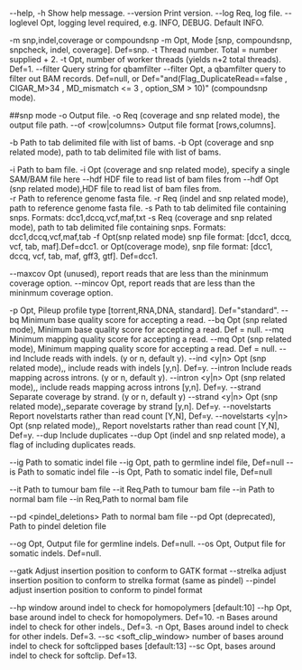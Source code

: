 
--help, -h      Show help message.
--version       Print version.
--log           Req, log file.
--loglevel     	Opt, logging level required, e.g. INFO, DEBUG. Default INFO.

-m              snp,indel,coverage or compoundsnp
-m <mode>	Opt, Mode [snp, compoundsnp, snpcheck, indel, coverage]. Def=snp.
-t              Thread number. Total = number supplied + 2.
-t <threads>	Opt, number of worker threads (yields n+2 total threads). Def=1.
--filter        Query string for qbamfilter
--filter <filter> Opt, a qbamfilter query to filter out BAM records. Def=null, or Def="and(Flag_DuplicateRead==false , CIGAR_M>34 , MD_mismatch <= 3 , option_SM > 10)" (compoundsnp mode).



##snp mode
-o              Output file.
-o <file> 	Req (coverage and snp related mode), the output file path.
--of <row|columns>    Output file format [rows,columns].

-b              Path to tab delimited file with list of bams.
-b <bam list>   Opt (coverage and snp related mode),  path to tab delimited file with list of bams.

-i              Path to bam file.
-i <bam file> 	Opt (coverage and snp related mode), specify a single SAM/BAM file here
--hdf           HDF file to read list of bam files from
--hdf <hdf file> Opt (snp related mode),HDF file to read list of bam files from.          
-r              Path to reference genome fasta file.
-r <reference file>  Req (indel and snp related mode), path to reference genome fasta file.
-s              Path to tab delimited file containing snps. Formats: dcc1,dccq,vcf,maf,txt
-s <snp file> Req (coverage and snp related mode), path to tab delimited file containing snps. Formats: dcc1,dccq,vcf,maf,tab
-f <format>	Opt(snp related mode) snp file format: [dcc1, dccq, vcf, tab, maf].Def=dcc1. or
		Opt(coverage mode), snp file format: [dcc1, dccq, vcf, tab, maf, gff3, gtf]. Def=dcc1. 

--maxcov <Integer>       Opt (unused), report reads that are less than the mininmum coverage option. 
--mincov <Integer>       Opt, report reads that are less than the mininmum coverage option. 


-p <String>     Opt, Pileup profile type [torrent,RNA,DNA, standard]. Def="standard".
--bq            Minimum base quality score for accepting a read.
--bq <basequality>	Opt (snp related mode), Minimum base quality score for accepting a read. Def = null.
--mq            Minimum mapping quality score for accepting a read.
--mq <mapping quality>	Opt (snp related mode), Minimum mapping quality score for accepting a read. Def = null.
--ind           Include reads with indels. (y or n, default y).
--ind <y|n>	Opt (snp related mode),, include reads with indels [y,n]. Def=y.
--intron        Include reads mapping across introns. (y or n, default y).
--intron <y|n>  Opt (snp related mode),, include reads mapping across introns [y,n]. Def=y.
--strand        Separate coverage by strand. (y or n, default y)
--strand <y|n>  Opt (snp related mode),,separate coverage by strand [y,n]. Def=y.
--novelstarts   Report novelstarts rather than read count [Y,N], Def=y.
--novelstarts <y|n> Opt (snp related mode),, Report novelstarts rather than read count [Y,N], Def=y.
--dup           Include duplicates
--dup           Opt (indel and snp related mode), a flag of including duplicates reads. 

--ig            Path to somatic indel file
--ig <dcc1>     Opt, path to germline indel file, Def=null
--is            Path to somatic indel file
--is <dcc1>     Opt, Path to somatic indel file, Def=null

--it            Path to tumour bam file
--it <bam>      Req,Path to tumour bam file
--in            Path to normal bam file
--in <bam>      Req,Path to normal bam file

--pd            <pindel_deletions> Path to normal bam file
--pd <file>     Opt (deprecated), Path to pindel deletion file


--og <file>     Opt, Output file for germline indels. Def=null.
--os <file>     Opt, Output file for somatic indels. Def=null.

--gatk          Adjust insertion position to conform to GATK format
--strelka       adjust insertion position to conform to strelka format (same as pindel)
--pindel        adjust insertion position to conform to pindel format

--hp            window around indel to check for homopolymers  [default:10]
--hp <Integer>    Opt, base around indel to check for homopolymers. Def=10.
-n              Bases around indel to check for other indels., Def=3.
-n <Integer>      Opt, Bases around indel to check for other indels. Def=3.
--sc            <soft_clip_window> number of bases around indel to check for softclipped bases [default:13]
--sc <Integer>    Opt, bases around indel to check for softclip. Def=13.


